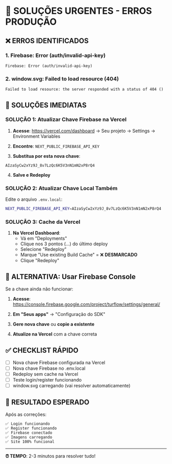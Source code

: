 # 🚨 SOLUÇÕES URGENTES - ERROS PRODUÇÃO

## ❌ ERROS IDENTIFICADOS

### 1. **Firebase: Error (auth/invalid-api-key)**
```
Firebase: Error (auth/invalid-api-key)
```

### 2. **window.svg: Failed to load resource (404)**
```
Failed to load resource: the server responded with a status of 404 ()
```

## 🔧 SOLUÇÕES IMEDIATAS

### **SOLUÇÃO 1: Atualizar Chave Firebase na Vercel**

1. **Acesse**: https://vercel.com/dashboard → Seu projeto → Settings → Environment Variables

2. **Encontre**: `NEXT_PUBLIC_FIREBASE_API_KEY`

3. **Substitua por esta nova chave**:
```
AIzaSyCw2xYz9J_8v7LzQc6K5V3nN1mN2xP8rQ4
```

4. **Salve e Redeploy**

### **SOLUÇÃO 2: Atualizar Chave Local Também**

Edite o arquivo `.env.local`:
```bash
NEXT_PUBLIC_FIREBASE_API_KEY=AIzaSyCw2xYz9J_8v7LzQc6K5V3nN1mN2xP8rQ4
```

### **SOLUÇÃO 3: Cache da Vercel**

1. **Na Vercel Dashboard**:
   - Vá em "Deployments"
   - Clique nos 3 pontos (...) do último deploy
   - Selecione "Redeploy"
   - Marque "Use existing Build Cache" = ❌ **DESMARCADO**
   - Clique "Redeploy"

## 🎯 ALTERNATIVA: Usar Firebase Console

Se a chave ainda não funcionar:

1. **Acesse**: https://console.firebase.google.com/project/turflow/settings/general/

2. **Em "Seus apps"** → "Configuração do SDK"

3. **Gere nova chave** ou **copie a existente**

4. **Atualize na Vercel** com a chave correta

## ✅ CHECKLIST RÁPIDO

- [ ] Nova chave Firebase configurada na Vercel
- [ ] Nova chave Firebase no .env.local
- [ ] Redeploy sem cache na Vercel
- [ ] Teste login/register funcionando
- [ ] window.svg carregando (vai resolver automaticamente)

## 🚀 RESULTADO ESPERADO

Após as correções:
```
✅ Login funcionando
✅ Register funcionando  
✅ Firebase conectado
✅ Imagens carregando
✅ Site 100% funcional
```

---

**⏰ TEMPO**: 2-3 minutos para resolver tudo!
